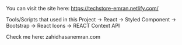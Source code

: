 You can visit the site here: https://techstore-emran.netlify.com/

Tools/Scripts that used in this Project
  -> React
  -> Styled Component
  -> Bootstrap
  -> React Icons
  -> REACT Context API
  
  
  Check me here: zahidhasanemran.com

